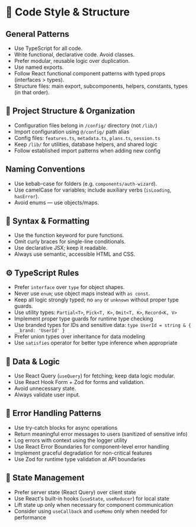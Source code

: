 # 📐 Code Style & Structure

## General Patterns
- Use TypeScript for all code.
- Write functional, declarative code. Avoid classes.
- Prefer modular, reusable logic over duplication.
- Use named exports.
- Follow React functional component patterns with typed props (interfaces > types).
- Structure files: main export, subcomponents, helpers, constants, types (in that order).

## 📁 Project Structure & Organization
- Configuration files belong in `/config/` directory (not `/lib/`)
- Import configuration using `@/config/` path alias
- Config files: `features.ts`, `metadata.ts`, `plans.ts`, `session.ts`
- Keep `/lib/` for utilities, database helpers, and shared logic
- Follow established import patterns when adding new config

## Naming Conventions
- Use kebab-case for folders (e.g. `components/auth-wizard`).
- Use camelCase for variables; include auxiliary verbs (`isLoading`, `hasError`).
- Avoid enums — use objects/maps.

## 💅 Syntax & Formatting
- Use the function keyword for pure functions.
- Omit curly braces for single-line conditionals.
- Use declarative JSX; keep it readable.
- Always use semantic, accessible HTML and CSS.

## ⚙️ TypeScript Rules
- Prefer `interface` over `type` for object shapes.
- Never use `enum`; use object maps instead with `as const`.
- Keep all logic strongly typed; no `any` or `unknown` without proper type guards.
- Use utility types: `Partial<T>`, `Pick<T, K>`, `Omit<T, K>`, `Record<K, V>`
- Implement proper type guards for runtime type checking
- Use branded types for IDs and sensitive data: `type UserId = string & { __brand: 'UserId' }`
- Prefer union types over inheritance for data modeling
- Use `satisfies` operator for better type inference when appropriate

## 🧠 Data & Logic
- Use React Query (`useQuery`) for fetching; keep data logic modular.
- Use React Hook Form + Zod for forms and validation.
- Avoid unnecessary state.
- Always validate user input.

## 🚨 Error Handling Patterns
- Use try-catch blocks for async operations
- Return meaningful error messages to users (sanitized of sensitive info)
- Log errors with context using the logger utility
- Use React Error Boundaries for component-level error handling
- Implement graceful degradation for non-critical features
- Use Zod for runtime type validation at API boundaries

## 🔄 State Management
- Prefer server state (React Query) over client state
- Use React's built-in hooks (`useState`, `useReducer`) for local state
- Lift state up only when necessary for component communication
- Consider using `useCallback` and `useMemo` only when needed for performance